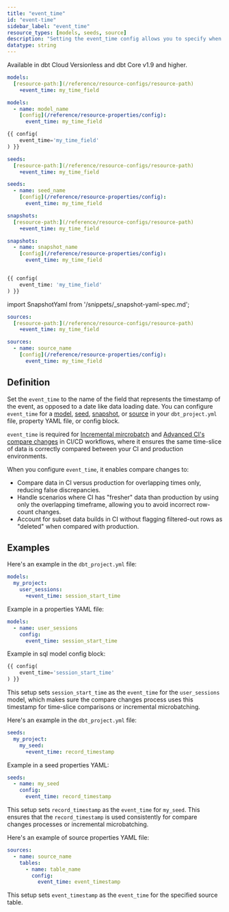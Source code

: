 ```yaml
---
title: "event_time"
id: "event-time"
sidebar_label: "event_time"
resource_types: [models, seeds, source]
description: "Setting the event_time config allows you to specify when an event occurred. It's required for microbatch and can added to ensure you're comparing overlapping times in compare changes"
datatype: string
---
```


Available in dbt Cloud Versionless and dbt Core v1.9 and higher.

<Tabs>
<TabItem value="model" label="Models">

<File name='dbt_project.yml'>

```yml
models:
  [resource-path:](/reference/resource-configs/resource-path)
    +event_time: my_time_field
```
</File>


<File name='models/properties.yml'>

```yml
models:
  - name: model_name
    [config](/reference/resource-properties/config):
      event_time: my_time_field
```
</File>

<File name="models/modelname.sql">

```sql
{{ config(
    event_time='my_time_field'
) }}
```

</File>

</TabItem>

<TabItem value="seeds" label="Seeds">

<File name='dbt_project.yml'>

```yml
seeds:
  [resource-path:](/reference/resource-configs/resource-path)
    +event_time: my_time_field
```
</File>

<File name='seeds/properties.yml'>

```yml
seeds:
  - name: seed_name
    [config](/reference/resource-properties/config):
      event_time: my_time_field
```

</File>
</TabItem>

<TabItem value="snapshot" label="Snapshots">

<File name='dbt_project.yml'>

```yml
snapshots:
  [resource-path:](/reference/resource-configs/resource-path)
    +event_time: my_time_field
```
</File>

<VersionBlock firstVersion="1.9">
<File name='snapshots/properties.yml'>

```yml
snapshots:
  - name: snapshot_name
    [config](/reference/resource-properties/config):
      event_time: my_time_field
```
</File>
</VersionBlock>

<VersionBlock lastVersion="1.8">

<File name="models/modlename.sql">

```sql

{{ config(
    event_time: 'my_time_field'
) }}
```

</File>


import SnapshotYaml from '/snippets/_snapshot-yaml-spec.md';

<SnapshotYaml/>
</VersionBlock>



</TabItem>

<TabItem value="sources" label="Sources">

<File name='dbt_project.yml'>

```yml
sources:
  [resource-path:](/reference/resource-configs/resource-path)
    +event_time: my_time_field
```
</File>

<File name='models/properties.yml'>

```yml
sources:
  - name: source_name
    [config](/reference/resource-properties/config):
      event_time: my_time_field
```

</File>
</TabItem>
</Tabs>

## Definition

Set the `event_time` to the name of the field that represents the timestamp of the event, as opposed to a date like data loading date.  You can configure `event_time` for a [model](/docs/build/models), [seed](/docs/build/seeds), [snapshot](/docs/build/snapshots), or [source](/docs/build/sources) in your `dbt_project.yml` file, property YAML file, or config block. 

`event_time` is required for [Incremental mircrobatch](/docs/build/incremental-microbatch) and [Advanced CI's compare changes](/docs/deploy/advanced-ci) in CI/CD workflows, where it ensures the same time-slice of data is correctly compared between your CI and production environments.

When you configure `event_time`, it enables compare changes to:

- Compare data in CI versus production for overlapping times only, reducing false discrepancies.
- Handle scenarios where CI has "fresher" data than production by using only the overlapping timeframe, allowing you to avoid incorrect row-count changes.
- Account for subset data builds in CI without flagging filtered-out rows as "deleted" when compared with production.

## Examples

<Tabs> 

<TabItem value="model" label="Models">

Here's an example in the `dbt_project.yml` file:

<File name='dbt_project.yml'>

```yml
models:
  my_project:
    user_sessions:
      +event_time: session_start_time
```
</File>

Example in a properties YAML file:

<File name='models/properties.yml'>

```yml
models:
  - name: user_sessions
    config:
      event_time: session_start_time
```

</File>

Example in sql model config block:

<File name="models/user_sessions.sql">

```sql
{{ config(
    event_time='session_start_time'
) }}
```

</File> 

This setup sets `session_start_time` as the `event_time` for the `user_sessions` model, which makes sure the compare changes process uses this timestamp for time-slice comparisons or incremental microbatching.
</TabItem> 

<TabItem value="seeds" label="Seeds">

Here's an example in the `dbt_project.yml` file:

<File name='dbt_project.yml'>

```yml
seeds:
  my_project:
    my_seed:
      +event_time: record_timestamp
```

</File>

Example in a seed properties YAML:

<File name='seeds/properties.yml'>

```yml
seeds:
  - name: my_seed
    config:
      event_time: record_timestamp
```
</File>

This setup sets `record_timestamp` as the `event_time` for `my_seed`. This ensures that the `record_timestamp` is used consistently for compare changes processes or incremental microbatching.

</TabItem> 
<TabItem value="sources" label="Sources">

Here's an example of source properties YAML file:

<File name='models/properties.yml'>

```yml
sources:
  - name: source_name
    tables:
      - name: table_name
        config:
          event_time: event_timestamp
```
</File>

This setup sets `event_timestamp` as the `event_time` for the specified source table.

</TabItem> 
</Tabs>
